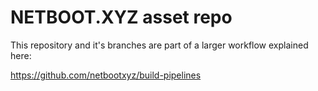 # NETBOOT.XYZ asset repo

This repository and it's branches are part of a larger workflow explained here:

https://github.com/netbootxyz/build-pipelines
